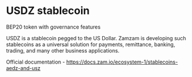 # USDZ stablecoin

BEP20 token with governance features

USDZ is a stablecoin pegged to the US Dollar. Zamzam is developing such stablecoins as a universal solution for payments, remittance, banking, trading, and many other business applications.  

Official documentation - https://docs.zam.io/ecosystem-1/stablecoins-aedz-and-usz
